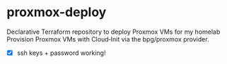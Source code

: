 # proxmox-deploy
Declarative Terraform repository to deploy Proxmox VMs for my homelab
Provision Proxmox VMs with Cloud‑Init via the bpg/proxmox provider.

- [x] ssh keys + password working!